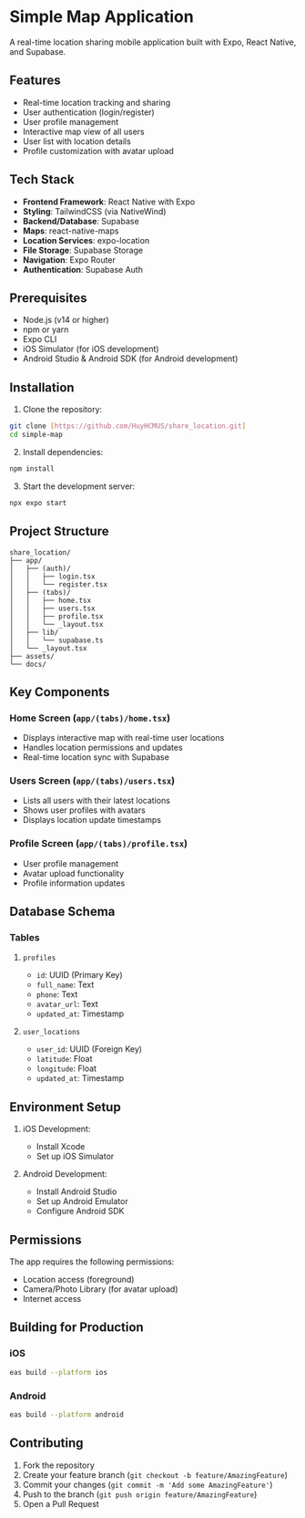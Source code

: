 # Simple Map Application

A real-time location sharing mobile application built with Expo, React Native, and Supabase.

## Features

- Real-time location tracking and sharing
- User authentication (login/register)
- User profile management
- Interactive map view of all users
- User list with location details
- Profile customization with avatar upload

## Tech Stack

- **Frontend Framework**: React Native with Expo
- **Styling**: TailwindCSS (via NativeWind)
- **Backend/Database**: Supabase
- **Maps**: react-native-maps
- **Location Services**: expo-location
- **File Storage**: Supabase Storage
- **Navigation**: Expo Router
- **Authentication**: Supabase Auth

## Prerequisites

- Node.js (v14 or higher)
- npm or yarn
- Expo CLI
- iOS Simulator (for iOS development)
- Android Studio & Android SDK (for Android development)

## Installation

1. Clone the repository:
```bash
git clone [https://github.com/HuyHCMUS/share_location.git]
cd simple-map
```

2. Install dependencies:
```bash
npm install
```

3. Start the development server:
```bash
npx expo start
```

## Project Structure

```
share_location/
├── app/
│   ├── (auth)/
│   │   ├── login.tsx
│   │   └── register.tsx
│   ├── (tabs)/
│   │   ├── home.tsx
│   │   ├── users.tsx
│   │   ├── profile.tsx
│   │   └── _layout.tsx
│   ├── lib/
│   │   └── supabase.ts
│   └── _layout.tsx
├── assets/
└── docs/
```

## Key Components

### Home Screen (`app/(tabs)/home.tsx`)
- Displays interactive map with real-time user locations
- Handles location permissions and updates
- Real-time location sync with Supabase

### Users Screen (`app/(tabs)/users.tsx`)
- Lists all users with their latest locations
- Shows user profiles with avatars
- Displays location update timestamps

### Profile Screen (`app/(tabs)/profile.tsx`)
- User profile management
- Avatar upload functionality
- Profile information updates

## Database Schema

### Tables

1. `profiles`
   - `id`: UUID (Primary Key)
   - `full_name`: Text
   - `phone`: Text
   - `avatar_url`: Text
   - `updated_at`: Timestamp

2. `user_locations`
   - `user_id`: UUID (Foreign Key)
   - `latitude`: Float
   - `longitude`: Float
   - `updated_at`: Timestamp

## Environment Setup

1. iOS Development:
   - Install Xcode
   - Set up iOS Simulator

2. Android Development:
   - Install Android Studio
   - Set up Android Emulator
   - Configure Android SDK

## Permissions

The app requires the following permissions:

- Location access (foreground)
- Camera/Photo Library (for avatar upload)
- Internet access

## Building for Production

### iOS
```bash
eas build --platform ios
```

### Android
```bash
eas build --platform android
```

## Contributing

1. Fork the repository
2. Create your feature branch (`git checkout -b feature/AmazingFeature`)
3. Commit your changes (`git commit -m 'Add some AmazingFeature'`)
4. Push to the branch (`git push origin feature/AmazingFeature`)
5. Open a Pull Request
